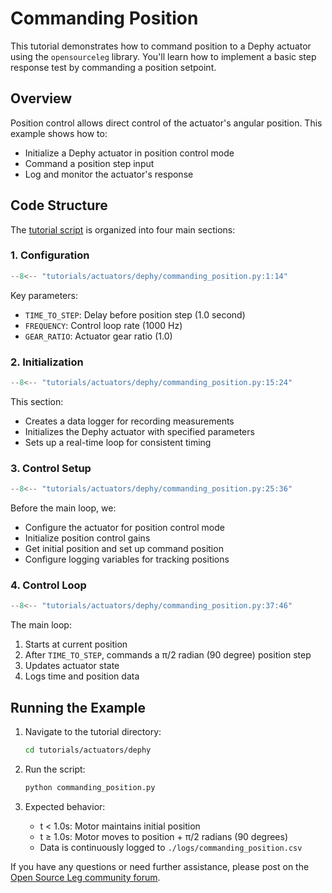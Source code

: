 # Commanding Position

This tutorial demonstrates how to command position to a Dephy actuator using the `opensourceleg` library. You'll learn how to implement a basic step response test by commanding a position setpoint.

## Overview

Position control allows direct control of the actuator's angular position. This example shows how to:

- Initialize a Dephy actuator in position control mode
- Command a position step input
- Log and monitor the actuator's response

## Code Structure

The [tutorial script](https://github.com/neurobionics/opensourceleg/blob/main/tutorials/actuators/dephy/commanding_position.py) is organized into four main sections:

### 1. Configuration

```python
--8<-- "tutorials/actuators/dephy/commanding_position.py:1:14"
```

Key parameters:

- `TIME_TO_STEP`: Delay before position step (1.0 second)
- `FREQUENCY`: Control loop rate (1000 Hz)
- `GEAR_RATIO`: Actuator gear ratio (1.0)

### 2. Initialization

```python
--8<-- "tutorials/actuators/dephy/commanding_position.py:15:24"
```

This section:

- Creates a data logger for recording measurements
- Initializes the Dephy actuator with specified parameters
- Sets up a real-time loop for consistent timing

### 3. Control Setup

```python
--8<-- "tutorials/actuators/dephy/commanding_position.py:25:36"
```

Before the main loop, we:

- Configure the actuator for position control mode
- Initialize position control gains
- Get initial position and set up command position
- Configure logging variables for tracking positions

### 4. Control Loop

```python
--8<-- "tutorials/actuators/dephy/commanding_position.py:37:46"
```

The main loop:

1. Starts at current position
2. After `TIME_TO_STEP`, commands a π/2 radian (90 degree) position step
3. Updates actuator state
4. Logs time and position data

## Running the Example

1. Navigate to the tutorial directory:

   ```bash
   cd tutorials/actuators/dephy
   ```

2. Run the script:

   ```bash
   python commanding_position.py
   ```

3. Expected behavior:

   - t < 1.0s: Motor maintains initial position
   - t ≥ 1.0s: Motor moves to position + π/2 radians (90 degrees)
   - Data is continuously logged to `./logs/commanding_position.csv`

If you have any questions or need further assistance, please post on the [Open Source Leg community forum](https://opensourceleg.org/community).

